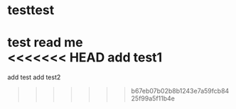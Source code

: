# testtest
test read me  
<<<<<<< HEAD
add test1
=======
add test
add test2
>>>>>>> b67eb07b02b8b1243e7a59fcb8425f99a5f11b4e

